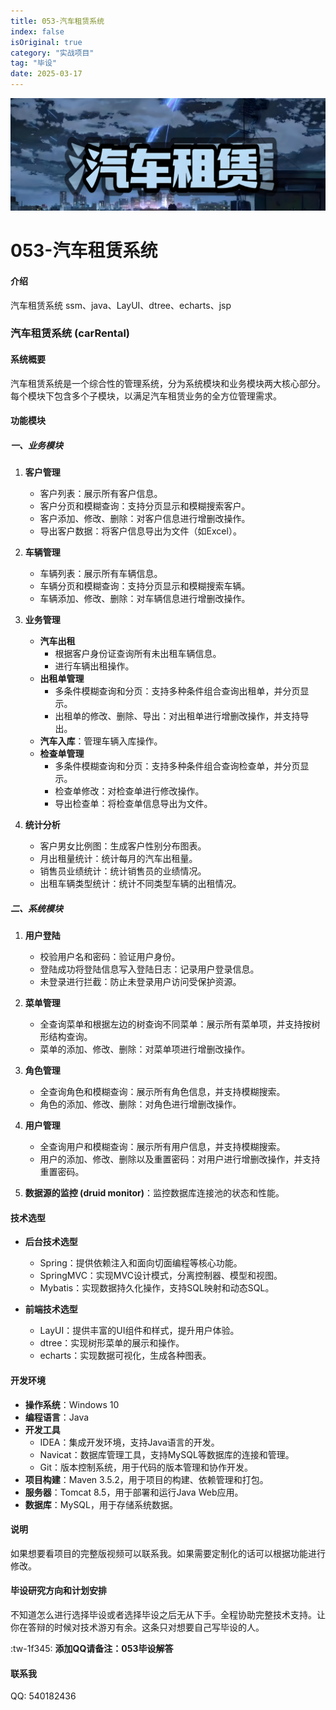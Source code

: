 ```yaml
---
title: 053-汽车租赁系统
index: false
isOriginal: true
category: "实战项目"
tag: "毕设"
date: 2025-03-17
---
```


![](./053.png)
# 053-汽车租赁系统

#### 介绍
汽车租赁系统 ssm、java、LayUI、dtree、echarts、jsp

### 汽车租赁系统 (carRental)

#### 系统概要
汽车租赁系统是一个综合性的管理系统，分为系统模块和业务模块两大核心部分。每个模块下包含多个子模块，以满足汽车租赁业务的全方位管理需求。

#### 功能模块

##### 一、业务模块

1. **客户管理**
    - 客户列表：展示所有客户信息。
    - 客户分页和模糊查询：支持分页显示和模糊搜索客户。
    - 客户添加、修改、删除：对客户信息进行增删改操作。
    - 导出客户数据：将客户信息导出为文件（如Excel）。

2. **车辆管理**
    - 车辆列表：展示所有车辆信息。
    - 车辆分页和模糊查询：支持分页显示和模糊搜索车辆。
    - 车辆添加、修改、删除：对车辆信息进行增删改操作。

3. **业务管理**
    - **汽车出租**
        - 根据客户身份证查询所有未出租车辆信息。
        - 进行车辆出租操作。
    - **出租单管理**
        - 多条件模糊查询和分页：支持多种条件组合查询出租单，并分页显示。
        - 出租单的修改、删除、导出：对出租单进行增删改操作，并支持导出。
    - **汽车入库**：管理车辆入库操作。
    - **检查单管理**
        - 多条件模糊查询和分页：支持多种条件组合查询检查单，并分页显示。
        - 检查单修改：对检查单进行修改操作。
        - 导出检查单：将检查单信息导出为文件。

4. **统计分析**
    - 客户男女比例图：生成客户性别分布图表。
    - 月出租量统计：统计每月的汽车出租量。
    - 销售员业绩统计：统计销售员的业绩情况。
    - 出租车辆类型统计：统计不同类型车辆的出租情况。

##### 二、系统模块

1. **用户登陆**
    - 校验用户名和密码：验证用户身份。
    - 登陆成功将登陆信息写入登陆日志：记录用户登录信息。
    - 未登录进行拦截：防止未登录用户访问受保护资源。

2. **菜单管理**
    - 全查询菜单和根据左边的树查询不同菜单：展示所有菜单项，并支持按树形结构查询。
    - 菜单的添加、修改、删除：对菜单项进行增删改操作。

3. **角色管理**
    - 全查询角色和模糊查询：展示所有角色信息，并支持模糊搜索。
    - 角色的添加、修改、删除：对角色进行增删改操作。

4. **用户管理**
    - 全查询用户和模糊查询：展示所有用户信息，并支持模糊搜索。
    - 用户的添加、修改、删除以及重置密码：对用户进行增删改操作，并支持重置密码。

5. **数据源的监控 (druid monitor)**：监控数据库连接池的状态和性能。

#### 技术选型

- **后台技术选型**
    - Spring：提供依赖注入和面向切面编程等核心功能。
    - SpringMVC：实现MVC设计模式，分离控制器、模型和视图。
    - Mybatis：实现数据持久化操作，支持SQL映射和动态SQL。

- **前端技术选型**
    - LayUI：提供丰富的UI组件和样式，提升用户体验。
    - dtree：实现树形菜单的展示和操作。
    - echarts：实现数据可视化，生成各种图表。

#### 开发环境

- **操作系统**：Windows 10
- **编程语言**：Java
- **开发工具**
    - IDEA：集成开发环境，支持Java语言的开发。
    - Navicat：数据库管理工具，支持MySQL等数据库的连接和管理。
    - Git：版本控制系统，用于代码的版本管理和协作开发。
- **项目构建**：Maven 3.5.2，用于项目的构建、依赖管理和打包。
- **服务器**：Tomcat 8.5，用于部署和运行Java Web应用。
- **数据库**：MySQL，用于存储系统数据。

#### 说明
如果想要看项目的完整版视频可以联系我。如果需要定制化的话可以根据功能进行修改。

#### 毕设研究方向和计划安排
不知道怎么进行选择毕设或者选择毕设之后无从下手。全程协助完整技术支持。让你在答辩的时候对技术游刃有余。这条只对想要自己写毕设的人。

:tw-1f345: **添加QQ请备注：053毕设解答**

#### 联系我
QQ: 540182436
